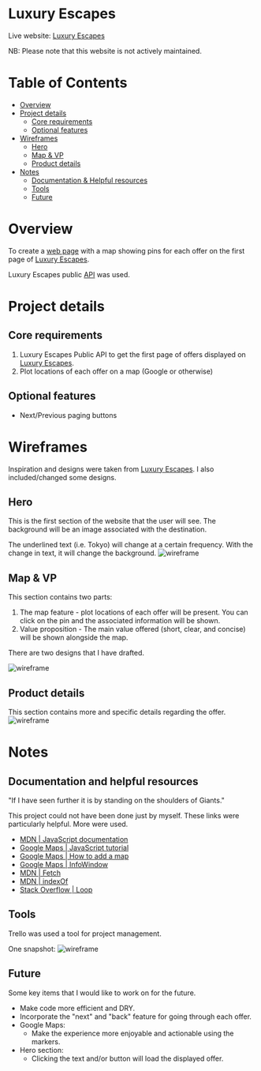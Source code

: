 # Luxury Escapes

Live website: <a href="https://jp0123.github.io/luxury_escapes/" target="_blank">Luxury Escapes</a>

NB: Please note that this website is not actively maintained.

Table of Contents
=================

* [Overview](#overview)
* [Project details](#project-details)
    * [Core requirements](#core-requirements)
    * [Optional features](#optional-features)
* [Wireframes](#wireframes)
    * [Hero](#hero)
    * [Map & VP](#map-and-vp)
    * [Product details](#product-details)
* [Notes](#notes)
    * [Documentation & Helpful resources](#documentation-and-helpful-resources)
    * [Tools](#tools)
    * [Future](#future)


# Overview
To create a <a href="https://jp0123.github.io/luxury_escapes/" target="_blank">web page</a> with a map showing pins for each offer on the first page of <a href="https://luxuryescapes.com/au" target="_blank">Luxury Escapes</a>.

Luxury Escapes public <a href="https://api.luxgroup.com/api/public-offers" target="_blank">API</a> was used.

# Project details
## Core requirements
1. Luxury Escapes Public API to get the first page of offers displayed on <a href="https://luxuryescapes.com/au" target="_blank">Luxury Escapes</a>.
2. Plot locations of each offer on a map (Google or otherwise)

## Optional features
* Next/Previous paging buttons

# Wireframes
Inspiration and designs were taken from <a href="https://luxuryescapes.com/au" target="_blank">Luxury Escapes</a>. I also included/changed some designs.

## Hero
This is the first section of the website that the user will see. The background will be an image associated with the destination. 

The underlined text (i.e. Tokyo) will change at a certain frequency. With the change in text, it will change the background.
![wireframe](resources/readme/wireframe-1.png)

## Map & VP
This section contains two parts:
1. The map feature - plot locations of each offer will be present. You can click on the pin and the associated information will be shown.
2. Value proposition - The main value offered (short, clear, and concise) will be shown alongside the map.

There are two designs that I have drafted. 

![wireframe](resources/readme/wireframe-2.png)

## Product details
This section contains more and specific details regarding the offer. 
![wireframe](resources/readme/wireframe-3.png)

# Notes
## Documentation and helpful resources
"If I have seen further it is by standing on the shoulders of Giants."

This project could not have been done just by myself. These links were particularly helpful. More were used.
* <a href="https://developer.mozilla.org/bm/docs/Web/JavaScript" target="_blank">MDN | JavaScript documentation</a>
* <a href="https://developers.google.com/maps/documentation/javascript/tutorial" target="_blank">Google Maps | JavaScript tutorial</a>
* <a href="https://developers.google.com/maps/documentation/javascript/adding-a-google-map" target="_blank">Google Maps | How to add a map</a>
* <a href="https://developers.google.com/maps/documentation/javascript/examples/infowindow-simple" target="_blank">Google Maps | InfoWindow</a>
* <a href="https://developer.mozilla.org/en-US/docs/Web/API/Fetch_API/Using_Fetch" target="_blank">MDN | Fetch</a>
* <a href="https://developer.mozilla.org/en-US/docs/Web/JavaScript/Reference/Global_Objects/String/indexOf" target="_blank">MDN | indexOf</a>
* <a href="https://stackoverflow.com/questions/3583724/how-do-i-add-a-delay-in-a-javascript-loop" target="_blank">Stack Overflow | Loop</a>


## Tools
Trello was used a tool for project management.

One snapshot:
![wireframe](resources/readme/trello.png)

## Future
Some key items that I would like to work on for the future.

* Make code more efficient and DRY.
* Incorporate the "next" and "back" feature for going through each offer.
* Google Maps: 
    * Make the experience more enjoyable and actionable using the markers.
* Hero section:
    * Clicking the text and/or button will load the displayed offer.

